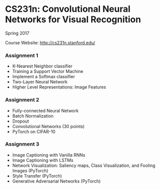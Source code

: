 # CS231n: Convolutional Neural Networks for Visual Recognition
Spring 2017

Course Website: http://cs231n.stanford.edu/

### Assignment 1
* K-Nearest Neighbor classifier
* Training a Support Vector Machine
* Implement a Softmax classifier
* Two-Layer Neural Network
* Higher Level Representations: Image Features

### Assignment 2
* Fully-connected Neural Network
* Batch Normalization
* Dropout
* Convolutional Networks (30 points)
* PyTorch on CIFAR-10

### Assignment 3
* Image Captioning with Vanilla RNNs
* Image Captioning with LSTMs
* Network Visualization: Saliency maps, Class Visualization, and Fooling Images (PyTorch)
* Style Transfer (PyTorch)
* Generative Adversarial Networks (PyTorch)
